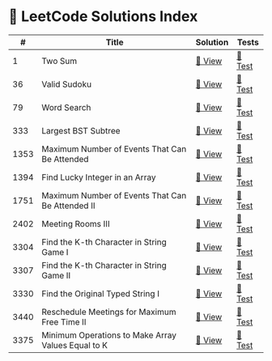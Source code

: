 # 🧩 LeetCode Solutions Index

| #   | Title                          | Solution | Tests                             |
|-----|--------------------------------|----------|------------------------------------|
| 1 | Two Sum | [📄 View](problem_0001_two_sum.py) | [🧪 Test](../tests/test_problem_0001_two_sum.py) |
| 36 | Valid Sudoku | [📄 View](problem_0036_valid_sudoku.py) | [🧪 Test](../tests/test_problem_0036_valid%20sudoku.py) |
| 79 | Word Search | [📄 View](problem_0079_word_search.py) | [🧪 Test](../tests/test_problem_0079_word_search.py) |
| 333 | Largest BST Subtree | [📄 View](problem_0333_largest_bst_subtree.py) | [🧪 Test](../tests/test_problem_0333_largest_bst_subtree.py) |
| 1353 | Maximum Number of Events That Can Be Attended | [📄 View](problem_1353_maximum_number_of_events_that_can_be_attended.py) | [🧪 Test](../tests/test_problem_1353_maximum_number_of_events_that_can_be_attended.py) |
| 1394 | Find Lucky Integer in an Array | [📄 View](problem_1394_find_lucky_integer_in_an_array.py) | [🧪 Test](../tests/test_problem_1394_find_lucky_integer_in_an_array.py) |
| 1751 | Maximum Number of Events That Can Be Attended II | [📄 View](problem_1751_maximum_number_of_events_that_can_be_attended_ii.py) | [🧪 Test](../tests/test_problem_1751_maximum_number_of_events_that_can_be_attended_ii.py) |
| 2402 | Meeting Rooms III | [📄 View](problem_2402_meeting_rooms_iii.py) | [🧪 Test](../tests/test_problem_2402_meeting_rooms_iii.py) |
| 3304 | Find the K-th Character in String Game I | [📄 View](problem_3304_find_the_kth_character_in_string_game_i.py) | [🧪 Test](../tests/test_problem_3304_find_the_kth_character_in_string_game_i.py) |
| 3307 | Find the K-th Character in String Game II | [📄 View](problem_3307_find_the_kth_character_in_string_game_ii.py) | [🧪 Test](../tests/test_problem_3307_find_the_kth_character_in_string_game_ii.py) |
| 3330 | Find the Original Typed String I | [📄 View](problem_3330_find_the_original_typed_string_i.py) | [🧪 Test](../tests/test_problem_3330_find_the_original_typed_string_i.py) |
| 3440 | Reschedule Meetings for Maximum Free Time II | [📄 View](problem_3340_reschedule_meetings_for_maximum_free_time_ii.py) | [🧪 Test](../tests/test_problem_3340_reschedule_meetings_for_maximum_free_time_ii.py) |
| 3375 | Minimum Operations to Make Array Values Equal to K | [📄 View](problem_3375_minimum_operations_to_mark_array_values_equal_to_k.py) | [🧪 Test](../tests/test_problem_3375_minimum_operations_to_make_array_values_equal_to_k.py) |
